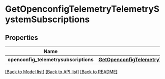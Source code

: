 # GetOpenconfigTelemetryTelemetrySystemSubscriptions

## Properties
Name | Type | Description | Notes
------------ | ------------- | ------------- | -------------
**openconfig_telemetrysubscriptions** | [**GetOpenconfigTelemetryTelemetrySystemOpenconfigtelemetrytelemetrysystemSubscriptions**](GetOpenconfigTelemetryTelemetrySystemOpenconfigtelemetrytelemetrysystemSubscriptions.md) |  | [optional] 

[[Back to Model list]](../README.md#documentation-for-models) [[Back to API list]](../README.md#documentation-for-api-endpoints) [[Back to README]](../README.md)


